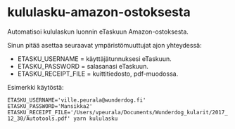 # kululasku-amazon-ostoksesta

Automatisoi kululaskun luonnin eTaskuun Amazon-ostoksesta.

Sinun pitää asettaa seuraavat ympäristömuuttujat ajon yhteydessä:
* ETASKU_USERNAME = käyttäjätunnuksesi eTaskuun.
* ETASKU_PASSWORD = salasanasi eTaskuun.
* ETASKU_RECEIPT_FILE = kuittitiedosto, pdf-muodossa.

Esimerkki käytöstä:

`ETASKU_USERNAME='ville.peurala@wunderdog.fi' ETASKU_PASSWORD='Mansikka2' ETASKU_RECEIPT_FILE='/Users/vpeurala/Documents/Wunderdog_kularit/2017_12_30/Autotools.pdf' yarn kululasku`
